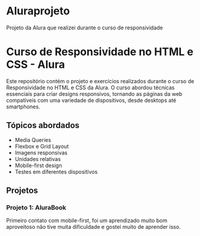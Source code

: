 # Aluraprojeto
Projeto da Alura que realizei durante o curso de responsividade 

# Curso de Responsividade no HTML e CSS - Alura

Este repositório contém o projeto e exercícios realizados durante o curso de Responsividade no HTML e CSS da Alura. O curso abordou técnicas essenciais para criar designs responsivos, tornando as páginas da web compatíveis com uma variedade de dispositivos, desde desktops até smartphones.

## Tópicos abordados

- Media Queries
- Flexbox e Grid Layout
- Imagens responsivas
- Unidades relativas
- Mobile-first design
- Testes em diferentes dispositivos

## Projetos

### Projeto 1: AluraBook

Primeiro contato com mobile-first, foi um aprendizado muito bom aproveitoso não tive muita dificuldade e gostei muito de aprender isso.

